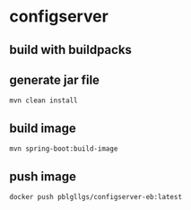 # configserver

## build with buildpacks

## generate jar file
```$bash
mvn clean install
```

## build image
```$bash
mvn spring-boot:build-image
```

## push image
```$bash
docker push pblgllgs/configserver-eb:latest
```